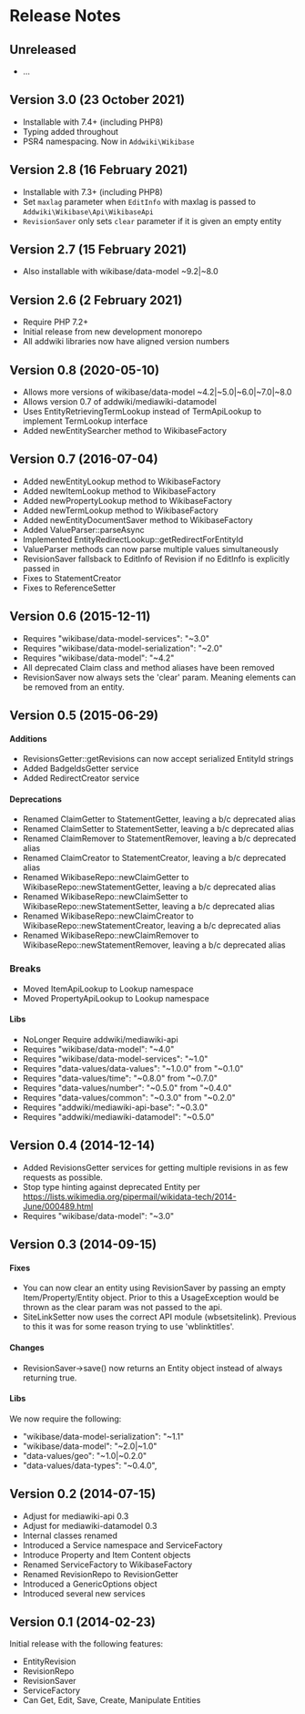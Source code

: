 # Release Notes

## Unreleased

- ...

## Version 3.0 (23 October 2021)

- Installable with 7.4+ (including PHP8)
- Typing added throughout
- PSR4 namespacing. Now in `Addwiki\Wikibase`

## Version 2.8 (16 February 2021)

- Installable with 7.3+ (including PHP8)
- Set `maxlag` parameter when `EditInfo` with maxlag is passed to `Addwiki\Wikibase\Api\WikibaseApi`
- `RevisionSaver` only sets `clear` parameter if it is given an empty entity

## Version 2.7 (15 February 2021)

- Also installable with wikibase/data-model ~9.2|~8.0

## Version 2.6 (2 February 2021)

- Require PHP 7.2+
- Initial release from new development monorepo
- All addwiki libraries now have aligned version numbers

## Version 0.8 (2020-05-10)

* Allows more versions of wikibase/data-model ~4.2|~5.0|~6.0|~7.0|~8.0
* Allows version 0.7 of addwiki/mediawiki-datamodel
* Uses EntityRetrievingTermLookup instead of TermApiLookup to implement TermLookup interface
* Added newEntitySearcher method to WikibaseFactory

## Version 0.7 (2016-07-04)

* Added newEntityLookup method to WikibaseFactory
* Added newItemLookup method to WikibaseFactory
* Added newPropertyLookup method to WikibaseFactory
* Added newTermLookup method to WikibaseFactory
* Added newEntityDocumentSaver method to WikibaseFactory
* Added ValueParser::parseAsync
* Implemented EntityRedirectLookup::getRedirectForEntityId
* ValueParser methods can now parse multiple values simultaneously
* RevisionSaver fallsback to EditInfo of Revision if no EditInfo is explicitly passed in
* Fixes to StatementCreator
* Fixes to ReferenceSetter

## Version 0.6 (2015-12-11)

* Requires "wikibase/data-model-services": "~3.0"
* Requires "wikibase/data-model-serialization": "~2.0"
* Requires "wikibase/data-model": "~4.2"
* All deprecated Claim class and method aliases have been removed
* RevisionSaver now always sets the 'clear' param. Meaning elements can be removed from an entity.

## Version 0.5 (2015-06-29)

#### Additions

* RevisionsGetter::getRevisions can now accept serialized EntityId strings
* Added BadgeIdsGetter service
* Added RedirectCreator service

#### Deprecations

* Renamed ClaimGetter to StatementGetter, leaving a b/c deprecated alias
* Renamed ClaimSetter to StatementSetter, leaving a b/c deprecated alias
* Renamed ClaimRemover to StatementRemover, leaving a b/c deprecated alias
* Renamed ClaimCreator to StatementCreator, leaving a b/c deprecated alias
* Renamed WikibaseRepo::newClaimGetter to WikibaseRepo::newStatementGetter, leaving a b/c deprecated alias
* Renamed WikibaseRepo::newClaimSetter to WikibaseRepo::newStatementSetter, leaving a b/c deprecated alias
* Renamed WikibaseRepo::newClaimCreator to WikibaseRepo::newStatementCreator, leaving a b/c deprecated alias
* Renamed WikibaseRepo::newClaimRemover to WikibaseRepo::newStatementRemover, leaving a b/c deprecated alias

### Breaks

* Moved ItemApiLookup to Lookup namespace
* Moved PropertyApiLookup to Lookup namespace

#### Libs

* NoLonger Require addwiki/mediawiki-api
* Requires "wikibase/data-model": "~4.0"
* Requires "wikibase/data-model-services": "~1.0"
* Requires "data-values/data-values": "~1.0.0" from "~0.1.0"
* Requires "data-values/time": "~0.8.0" from "~0.7.0"
* Requires "data-values/number": "~0.5.0" from "~0.4.0"
* Requires "data-values/common": "~0.3.0" from "~0.2.0"
* Requires "addwiki/mediawiki-api-base": "~0.3.0"
* Requires "addwiki/mediawiki-datamodel": "~0.5.0"

## Version 0.4 (2014-12-14)

* Added RevisionsGetter services for getting multiple revisions in as few requests as possible.
* Stop type hinting against deprecated Entity per https://lists.wikimedia.org/pipermail/wikidata-tech/2014-June/000489.html
* Requires "wikibase/data-model": "~3.0"

## Version 0.3 (2014-09-15)

#### Fixes

* You can now clear an entity using RevisionSaver by passing an empty Item/Property/Entity object.
  Prior to this a UsageException would be thrown as the clear param was not passed to the api.
* SiteLinkSetter now uses the correct API module (wbsetsitelink).
  Previous to this it was for some reason trying to use 'wblinktitles'.

#### Changes

* RevisionSaver->save() now returns an Entity object instead of always returning true.

#### Libs

We now require the following:
* "wikibase/data-model-serialization": "~1.1"
* "wikibase/data-model": "~2.0|~1.0"
* "data-values/geo": "~1.0|~0.2.0"
* "data-values/data-types": "~0.4.0",

## Version 0.2 (2014-07-15)

* Adjust for mediawiki-api 0.3
* Adjust for mediawiki-datamodel 0.3
* Internal classes renamed
* Introduced a Service namespace and ServiceFactory
* Introduce Property and Item Content objects
* Renamed ServiceFactory to WikibaseFactory
* Renamed RevisionRepo to RevisionGetter
* Introduced a GenericOptions object
* Introduced several new services

## Version 0.1 (2014-02-23)

Initial release with the following features:

* EntityRevision
* RevisionRepo
* RevisionSaver
* ServiceFactory
* Can Get, Edit, Save, Create, Manipulate Entities
